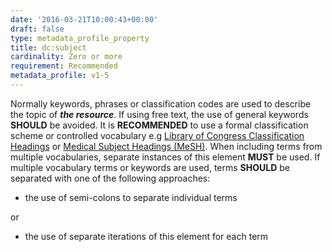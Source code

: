 ```yaml
---
date: '2016-03-21T10:00:43+00:00'
draft: false
type: metadata_profile_property
title: dc:subject
cardinality: Zero or more
requirement: Recommended
metadata_profile: v1-5
---
```

Normally keywords, phrases or classification codes are used to describe the topic of ***the resource***. If using free text, the use of general keywords **SHOULD** be avoided. It is **RECOMMENDED** to use a formal classification scheme or controlled vocabulary e.g [Library of Congress Classification Headings](http://www.loc.gov/catdir/cpso/lcco/) or [Medical Subject Headings (MeSH)](http://www.nlm.nih.gov/mesh/). When including terms from multiple vocabularies, separate instances of this element **MUST** be used. If multiple vocabulary terms or keywords are used, terms **SHOULD** be separated with one of the following approaches:

* the use of semi-colons to separate individual terms

or

* the use of separate iterations of this element for each term
